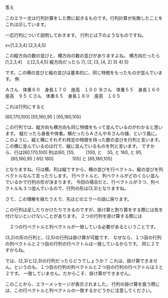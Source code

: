 
答え
 
このエラー文は行列計算をした際に起きるものです。行列計算が失敗したことをこれは示しています。

一応行列について説明しておきます。
行列とは下のようなものですね。


x=[1,2,3,4]
  [2,3,4,5]
  
 この縦方向の数の並びと、横方向の数の並びがありますよね。
 横方向だったら
 [1,2,3,4]　と[2,3,4,5]
 縦方向だったら
 [1,  [2,  [3,  [4,
  2]   3]   4]   5]
  
  です。この横の並びと縦の並びは基本的に、同じ特徴をもったものが並んでいます。
  例
  
  Ａさん　体重６０　身長１７０　座高　１００
  Ｂさん　体重５５　身長１６０　座高　９５
  Ｃさん　体重６５　身長１８０　座高　１０５
  
  これは行列にすると
  
  [60,170,100]
  [55,160,95 ]
  [65,180,105]
  
  この行列では、縦方向も横方向も同じ特徴をもって並んでいるのがわかると思います。
  縦だったら身長や体重。横だったらＡさんやＢさんの値、という風に。
  このように、縦と横にそれぞれ特定の特徴を持った数の並びを行列と言います。
  この横に並んでいるのは行で、縦に並んでいるものを列と言います。
  ですから、行は[60,170,100]   列は[60,      [55,    　　 [100,
               と                　55,  と   160,   と    95,
            　 [65,160,95 ]        65]       180]　　　 　105]
               と
               [65,180,105]     
  
  
 となりますね。行は横、列は縦ですから、横の並びを行ベクトル、縦の並びを列ベクトルなんて言ったりします。
 行ベクトルと、列ベクトルがどのくらい並んでいるかで行列の形が決まります。
 今回の場合だと、行ベクトルが３つ、列ベクトルも３つ並んでいるので、行列の形は(3,3)となりますね。
 
 
 
 さて、この理解を経たうえで、先ほどのエラーの話に戻ります。
  
  この行列は足したりかけたりできるのですが、掛け算と割り算をする際には気を付けないといけないことがあります。
  ２つの行列を掛け算する際には

　２つの行ベクトルと列ベクトルが一致している必要があるということです。
 
 (3,2)の形の行列と、(2,5)の行列は掛け算が可能です、
 なぜなら、１つ目の行列の列ベクトルと２つ目の行列の行ベクトルは一致しているからです。
 同じ２ですからね。
 
 では、(2,3)と(2,3)の行列だったらどうでしょうか？
 これは、掛け算できません。というのも、１つ目の行列の列ベクトルと２つ目の行列の行ベクトルは３と２です。
 一致していません。だからこそ、掛け算ができません。
 
 
 このことから、エラーメッセージが表示されました。
 行列の掛け算を扱う際には、この行ベクトルと列ベクトルの一致するかどうかに注意してください。
 
  
  
 
  
  
    
    

